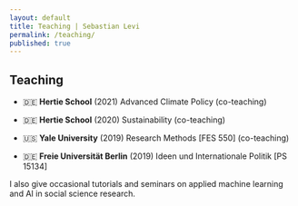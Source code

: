 ```yaml
---
layout: default
title: Teaching | Sebastian Levi
permalink: /teaching/
published: true
---
```



## Teaching

- 🇩🇪 **Hertie School** 	(2021) Advanced Climate Policy (co-teaching)		
	
- 🇩🇪 **Hertie School**		(2020) Sustainability (co-teaching)	
				
- 🇺🇸 **Yale University**		(2019) Research Methods [FES 550] (co-teaching)

- 🇩🇪 **Freie Universität Berlin** (2019)	Ideen und Internationale Politik [PS 15134]

                
I also give occasional tutorials and seminars on applied machine learning and AI in social science research.
